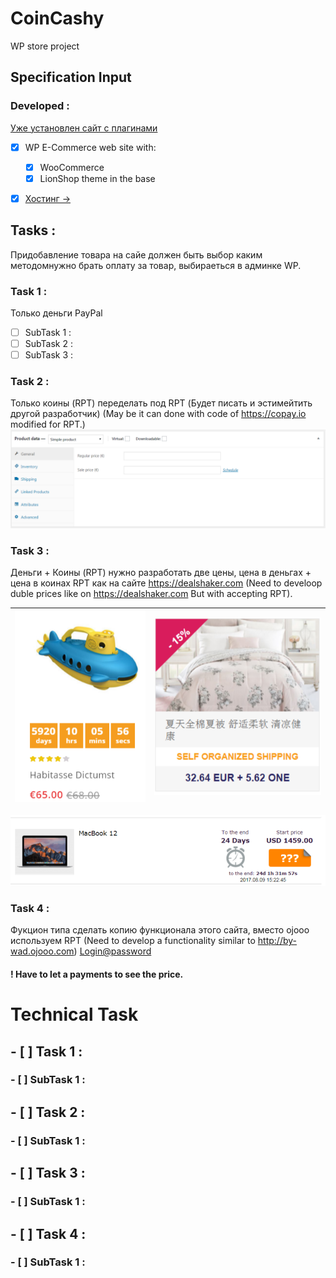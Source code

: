 # CoinCashy
WP store project
## Specification Input
### Developed : 
[Уже установлен сайт с плагинами](https://coincashy.com/)

- [x] WP E-Commerce web site with: 
    - [x] WooCommerce
    - [x] LionShop theme in the base
- [x] [Хостинг ->](https://www.meistertask.com/app/task/qAGv9Bl9/done-earlear)



## Tasks : 
Придобавление товара на сайе должен быть выбор каким методомнужно брать оплату за товар, выбираеться в админке WP.
### Task 1 : 
Только деньги PayPal
- [ ] SubTask 1 :
- [ ] SubTask 2 :
- [ ] SubTask 3 :
### Task 2 : 
Только коины (RPT) переделать под RPT (Будет писать и эстимейтить другой разработчик) (May be it can done with code of https://copay.io modified for RPT.)
![](https://github.com/gda2016/CoinCashy/blob/master/task%201-2.png)

### Task 3 : 
Деньги + Коины (RPT)
нужно разработать две цены, цена в деньгах + цена в коинах RPT как на сайте https://dealshaker.com (Need to develoop duble prices like on https://dealshaker.com But with accepting RPT).

| ![](https://github.com/gda2016/CoinCashy/blob/master/task%200.png) | ![](https://github.com/gda2016/CoinCashy/blob/master/task%203.png) |
|-----------------|--------------------|
![](https://github.com/gda2016/CoinCashy/blob/master/task%204.png)

### Task 4 : 
Фукцион типа 
сделать копию функционала этого сайта, вместо ojooo используем RPT (Need to develop a functionality similar to http://by-wad.ojooo.com)
[Login@password](https://www.meistertask.com/app/task/qAGv9Bl9/done-earlear)
#### ! Have to let a payments to see the price.

# Technical Task

## - [ ] Task 1 : 
### - [ ] SubTask 1 :

## - [ ] Task 2 : 
### - [ ] SubTask 1 :

## - [ ] Task 3 : 
### - [ ] SubTask 1 :

## - [ ] Task 4 : 
### - [ ] SubTask 1 :
